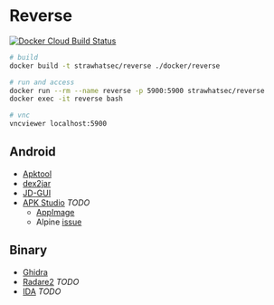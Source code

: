 # Reverse

[![Docker Cloud Build Status][build-image]][build-url]

[build-image]: https://img.shields.io/docker/cloud/build/strawhatsec/reverse?style=flat-square
[build-url]: https://hub.docker.com/r/strawhatsec/reverse

```bash
# build
docker build -t strawhatsec/reverse ./docker/reverse

# run and access
docker run --rm --name reverse -p 5900:5900 strawhatsec/reverse
docker exec -it reverse bash

# vnc
vncviewer localhost:5900
```

## Android

* [Apktool](https://ibotpeaches.github.io/Apktool)
* [dex2jar](https://github.com/pxb1988/dex2jar)
* [JD-GUI](http://java-decompiler.github.io)
* [APK Studio](https://github.com/vaibhavpandeyvpz/apkstudio) *TODO*
    - [AppImage](https://appimage.org)
    - Alpine [issue](https://github.com/AppImage/AppImageKit/issues/1015)

## Binary

* [Ghidra](https://ghidra-sre.org)
* [Radare2](https://www.radare.org) *TODO*
* [IDA](https://www.hex-rays.com/products/ida) *TODO*
